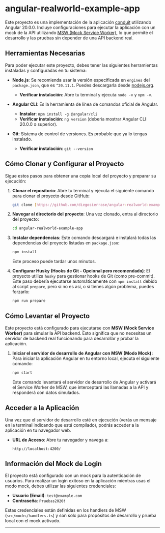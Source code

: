 # angular-realworld-example-app

Este proyecto es una implementación de la aplicación [conduit](https://github.com/gothinkster/angular-realworld-example-app) utilizando Angular 20.0.0. Incluye configuraciones para ejecutar la aplicación con un mock de la API utilizando [MSW (Mock Service Worker)](https://mswjs.io/), lo que permite el desarrollo y las pruebas sin depender de una API backend real.

## Herramientas Necesarias

Para poder ejecutar este proyecto, debes tener las siguientes herramientas instaladas y configuradas en tu sistema:

* **Node.js**: Se recomienda usar la versión especificada en `engines` del `package.json`, que es `^20.11.1`. Puedes descargarla desde [nodejs.org](https://nodejs.org/).
    * **Verificar instalación**: Abre tu terminal y ejecuta `node -v` y `npm -v`.

* **Angular CLI**: Es la herramienta de línea de comandos oficial de Angular.
    * **Instalar**: `npm install -g @angular/cli`
    * **Verificar instalación**: `ng version` (debería mostrar Angular CLI 20.0.0 o superior).

* **Git**: Sistema de control de versiones. Es probable que ya lo tengas instalado.
    * **Verificar instalación**: `git --version`

## Cómo Clonar y Configurar el Proyecto

Sigue estos pasos para obtener una copia local del proyecto y preparar su ejecución:

1.  **Clonar el repositorio**:
    Abre tu terminal y ejecuta el siguiente comando para clonar el proyecto desde GitHub:

    ```bash
    git clone [https://github.com/diegosierrase/angular-realworld-example-app.git](https://github.com/diegosierrase/angular-realworld-example-app.git)
    ```

2.  **Navegar al directorio del proyecto**:
    Una vez clonado, entra al directorio del proyecto:

    ```bash
    cd angular-realworld-example-app
    ```

3.  **Instalar dependencias**:
    Este comando descargará e instalará todas las dependencias del proyecto listadas en `package.json`:

    ```bash
    npm install
    ```
    Este proceso puede tardar unos minutos.

4.  **Configurar Husky (Hooks de Git - Opcional pero recomendado)**:
    El proyecto utiliza `husky` para gestionar hooks de Git (como pre-commit). Este paso debería ejecutarse automáticamente con `npm install` debido al script `prepare`, pero si no es así, o si tienes algún problema, puedes forzarlo:

    ```bash
    npm run prepare
    ```

## Cómo Levantar el Proyecto

Este proyecto está configurado para ejecutarse con **MSW (Mock Service Worker)** para simular la API backend. Esto significa que no necesitas un servidor de backend real funcionando para desarrollar y probar la aplicación.

1.  **Iniciar el servidor de desarrollo de Angular con MSW (Modo Mock):**
    Para iniciar la aplicación Angular en tu entorno local, ejecuta el siguiente comando:

    ```bash
    npm start
    ```
    Este comando levantará el servidor de desarrollo de Angular y activará el Service Worker de MSW, que interceptará las llamadas a la API y responderá con datos simulados.

## Acceder a la Aplicación

Una vez que el servidor de desarrollo esté en ejecución (verás un mensaje en la terminal indicando que está compilado), podrás acceder a la aplicación en tu navegador web.

* **URL de Acceso**:
    Abre tu navegador y navega a:

    ```
    http://localhost:4200/
    ```

## Información del Mock de Login

El proyecto está configurado con un mock para la autenticación de usuarios. Para realizar un login exitoso en la aplicación mientras usas el modo mock, debes utilizar las siguientes credenciales:

* **Usuario (Email)**: `test@example.com`
* **Contraseña**: `Pruebas2020!`

Estas credenciales están definidas en los handlers de MSW (`src/mocks/handlers.ts`) y son solo para propósitos de desarrollo y prueba local con el mock activado.

---
